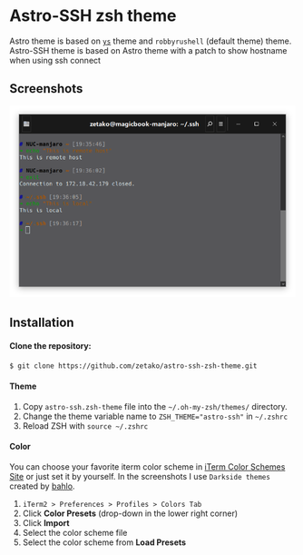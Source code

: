 # Astro-SSH zsh theme
Astro theme is based on [`ys`](http://blog.ysmood.org/my-ys-terminal-theme/) theme and `robbyrushell` (default theme) theme. 
Astro-SSH theme is based on Astro theme with a patch to show hostname when using ssh connect 

## Screenshots
![demo](./astro-ssh.png)

## Installation
#### Clone the repository:
```
$ git clone https://github.com/zetako/astro-ssh-zsh-theme.git
```


#### Theme 
1. Copy `astro-ssh.zsh-theme` file into the `~/.oh-my-zsh/themes/` directory.
2. Change the theme variable name to `ZSH_THEME="astro-ssh"` in `~/.zshrc`
3. Reload ZSH with `source ~/.zshrc`

#### Color
You can choose your favorite iterm color scheme in [iTerm Color Schemes Site](http://www.iterm2colorschemes.com) or just set it by yourself. In the screenshots I use `Darkside themes` created by [bahlo](https://github.com/bahlo/iterm-colors/blob/master/colors/Darkside.itermcolors).

1. `iTerm2 > Preferences > Profiles > Colors Tab`
2. Click **Color Presets** (drop-down in the lower right corner)
3. Click **Import**
4. Select the color scheme file
5. Select the color scheme from **Load Presets**
